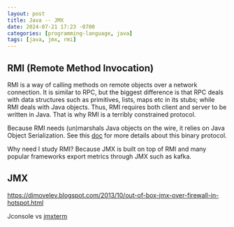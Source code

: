 ```yaml
---
layout: post
title: Java -- JMX
date: 2024-07-21 17:23 -0700
categories: [programming-language, java]
tags: [java, jmx, rmi]
---
```


## RMI (Remote Method Invocation)

RMI is a way of calling methods on remote objects over a network connection. It
is similar to RPC, but the biggest difference is that RPC deals with data
structures such as primitives, lists, maps etc in its stubs; while RMI deals
with Java objects. Thus, RMI requires both client and server to be written in
Java. That is why RMI is a terribly constrained protocol.

Because RMI needs (un)marshals Java objects on the wire, it relies on Java
Object Serialization. See this
[doc](https://docs.oracle.com/en/java/javase/22/docs/specs/rmi/protocol.html#:~:text=The%20RMI%20protocol%20makes%20use,return%20data%20when%20circumstances%20warrant.)
for more details about this binary protocol.

Why need I study RMI? Because JMX is built on top of RMI and many popular
frameworks export metrics through JMX such as kafka.

## JMX

https://dimovelev.blogspot.com/2013/10/out-of-box-jmx-over-firewall-in-hotspot.html

Jconsole vs [jmxterm](https://github.com/jiaqi/jmxterm/tree/main)
